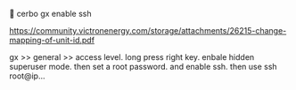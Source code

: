 🔶 cerbo gx enable ssh 

https://community.victronenergy.com/storage/attachments/26215-change-mapping-of-unit-id.pdf

gx >> general >> access level.
  long press right key.  enbale hidden superuser mode. 
  then set a root password. and enable ssh. 
  then use ssh root@ip... 
